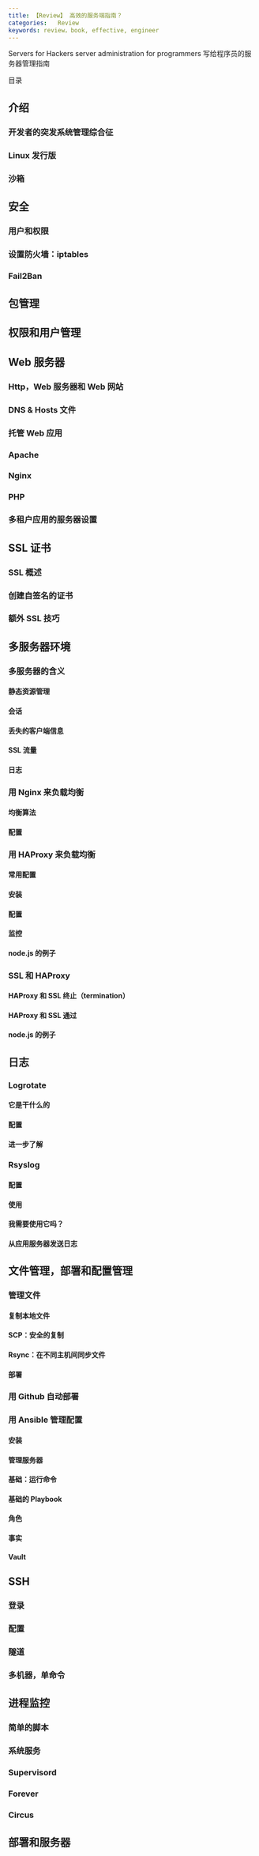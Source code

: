 ```yaml
---
title: 【Review】 高效的服务端指南？
categories:   Review
keywords: review，book, effective, engineer
---
```


Servers for Hackers
server administration for programmers 写给程序员的服务器管理指南



目录

## 介绍
### 开发者的突发系统管理综合征
### Linux 发行版
### 沙箱

## 安全
### 用户和权限
### 设置防火墙：iptables
### Fail2Ban

## 包管理

## 权限和用户管理


## Web 服务器
### Http，Web 服务器和 Web 网站
### DNS & Hosts 文件
### 托管 Web 应用
### Apache
### Nginx
### PHP
### 多租户应用的服务器设置


## SSL 证书
### SSL 概述
### 创建自签名的证书
### 额外 SSL 技巧


## 多服务器环境
### 多服务器的含义
#### 静态资源管理
#### 会话
#### 丢失的客户端信息
#### SSL 流量
#### 日志
### 用 Nginx 来负载均衡
#### 均衡算法
#### 配置
### 用 HAProxy 来负载均衡
#### 常用配置
#### 安装
#### 配置
#### 监控
#### node.js 的例子
### SSL 和 HAProxy
#### HAProxy 和 SSL 终止（termination）
#### HAProxy 和 SSL 通过
#### node.js 的例子

## 日志
### Logrotate
#### 它是干什么的
#### 配置
#### 进一步了解
### Rsyslog
#### 配置
#### 使用
#### 我需要使用它吗？
#### 从应用服务器发送日志

## 文件管理，部署和配置管理
### 管理文件
#### 复制本地文件
#### SCP：安全的复制
#### Rsync：在不同主机间同步文件
#### 部署
### 用 Github 自动部署
### 用 Ansible 管理配置
#### 安装
#### 管理服务器
#### 基础：运行命令
#### 基础的 Playbook
#### 角色
#### 事实
#### Vault

## SSH
### 登录
### 配置
### 隧道
### 多机器，单命令

## 进程监控
### 简单的脚本
### 系统服务
### Supervisord
### Forever
### Circus


## 部署和服务器




